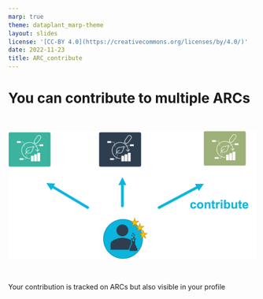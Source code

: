 ```yaml
---
marp: true
theme: dataplant_marp-theme
layout: slides
license: '[CC-BY 4.0](https://creativecommons.org/licenses/by/4.0/)'
date: 2022-11-23
title: ARC_contribute
---
```


# You can contribute to multiple ARCs

<br>

![w:750](../images/ARC_contribute_img2.png)

<br>

Your contribution is tracked on ARCs but also visible in your profile
